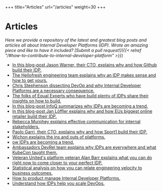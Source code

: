 +++
title="Articles"
url="/articles"
weight=30
+++

# Articles

_Here we provide a repository of the latest and greatest blog posts and articles all about Internal Developer Platforms (IDP). Wrote an amazing piece and like to have it included? [Submit a pull request!]({{< relref "/#how-to-contribute-to-internal-developer-platform" >}})_

- [In this blog-post Jason Warner, their CTO, explains why and how Github build their IDP.](https://humanitec.com/blog/jason-warner-why-github-built-their-own-internal-developer-platform)
- [The Hellofresh engineering team explains why an IDP makes sense and how to get yours.](https://engineering.hellofresh.com/advocating-for-a-product-mindset-within-platform-teams-and-how-we-do-it-at-hellotech-part-1-fc1fbf8ae015)
- [Chris Stephenson dissecting DevOp and why Internal Developer Platforms are a necessary consequence.](https://humanitec.com/blog/the-rise-of-internal-developer-platforms)
- [The folks of Equal Experts who have build plenty of IDPs share their insights on how to build.](https://digital-platform.playbook.ee/)
- [In this blog-post InfoQ summarizes why IDPs are becoming a trend.](https://www.infoq.com/news/2020/11/2020-devops-report/)
- [In this blog-post Jan Löffler explains why and how EUs biggest online retailer build their IDP.](https://humanitec.com/blog/why-zalando-builds-an-own-developer-platform)
- [Rebecca Murphey explains effective communication for internal stakeholders.](https://rmurphey.com/posts/effective-storytelling-internal-platforms/)
- [Paolo Garri, their CTO, explains why and how Sport1 build their IDP.](https://humanitec.com/blog/why-sport1-built-their-internal-developer-platform)
- [Wichon explains the ins and outs of platforms.](https://wichon.com/platform-engineering)
- [ow IDPs are becoming a trend.](https://www.datadoghq.com/blog/kubecon-cloudnativecon-highlights-2020/)
- [Ambassadors DevRel team explains why IDPs are everywhere and what KubeCon taught them.](https://blog.getambassador.io/kubecon-na-2020-key-takeaways-platforms-safety-and-end-users-cb6df12082e6)
- [Veteran United\'s platform veteran Alan Barr explains what you can do right now to come closer to your perfect IDP.](https://www.alanmbarr.com/blog/internal-developer-platform/)
- [Statistical analysis on how you can relate engineering velocity to business outcomes.](https://www.mckinsey.com/industries/technology-media-and-telecommunications/our-insights/developer-velocity-how-software-excellence-fuels-business-performance)
- [How to product manage Internal Developer Platforms.](https://www.thoughtworks.com/radar/techniques/applying-product-management-to-internal-platforms)
- [Understand how IDPs help you scale DevOps.](https://eboxsupport.com/the-3-keys-to-scaling-enterprise-devops-use/)
